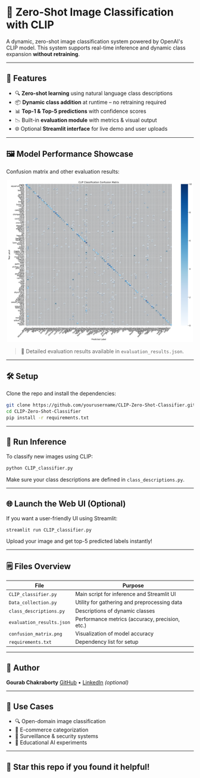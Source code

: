 # 🧠 Zero-Shot Image Classification with CLIP

A dynamic, zero-shot image classification system powered by OpenAI's CLIP model. This system supports real-time inference and dynamic class expansion **without retraining**.

---

## 🚀 Features

* 🔍 **Zero-shot learning** using natural language class descriptions
* 📦 **Dynamic class addition** at runtime – no retraining required
* 📊 **Top-1 & Top-5 predictions** with confidence scores
* 📉 Built-in **evaluation module** with metrics & visual output
* 🌐 Optional **Streamlit interface** for live demo and user uploads

---

## 🖼️ Model Performance Showcase

Confusion matrix and other evaluation results:

<p align="center">
  <img src="confusion_matrix.png" width="500" alt="Confusion Matrix" />
</p>

> 📂 Detailed evaluation results available in `evaluation_results.json`.

---

## 🛠️ Setup

Clone the repo and install the dependencies:

```bash
git clone https://github.com/yourusername/CLIP-Zero-Shot-Classifier.git
cd CLIP-Zero-Shot-Classifier
pip install -r requirements.txt
```

---

## 🧪 Run Inference

To classify new images using CLIP:

```bash
python CLIP_classifier.py
```

Make sure your class descriptions are defined in `class_descriptions.py`.

---

## 🌐 Launch the Web UI (Optional)

If you want a user-friendly UI using Streamlit:

```bash
streamlit run CLIP_classifier.py
```

Upload your image and get top-5 predicted labels instantly!

---

## 🗒️ Files Overview

| File                      | Purpose                                         |
| ------------------------- | ----------------------------------------------- |
| `CLIP_classifier.py`      | Main script for inference and Streamlit UI      |
| `Data_collection.py`      | Utility for gathering and preprocessing data    |
| `class_descriptions.py`   | Descriptions of dynamic classes                 |
| `evaluation_results.json` | Performance metrics (accuracy, precision, etc.) |
| `confusion_matrix.png`    | Visualization of model accuracy                 |
| `requirements.txt`        | Dependency list for setup                       |

---

## 👤 Author

**Gourab Chakraborty**
[GitHub](https://github.com/Gourabbabu) • [LinkedIn](#) *(optional)*

---

## 📌 Use Cases

* 🔍 Open-domain image classification
* 🛒 E-commerce categorization
* 🔐 Surveillance & security systems
* 🧠 Educational AI experiments

---


## 🌟 Star this repo if you found it helpful!
